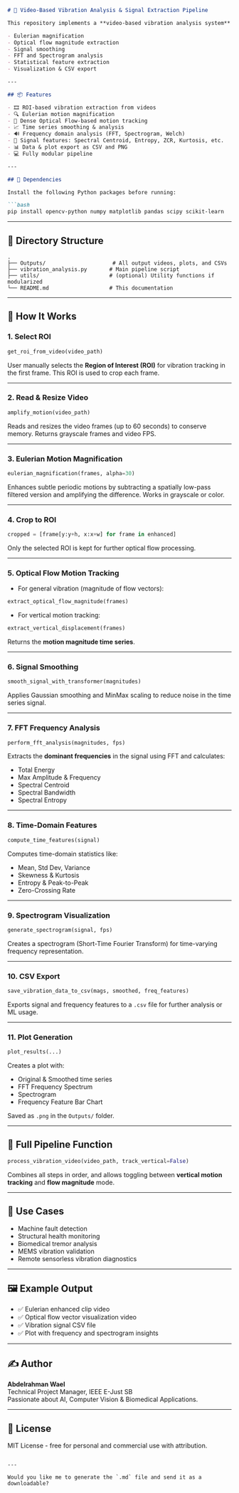 ```markdown
# 🎥 Video-Based Vibration Analysis & Signal Extraction Pipeline

This repository implements a **video-based vibration analysis system** using computer vision techniques like **Eulerian Magnification** and **Dense Optical Flow**. The system extracts subtle periodic vibrations from video, processes them into time series, and performs full **signal processing & frequency domain analysis**, including:

- Eulerian magnification
- Optical flow magnitude extraction
- Signal smoothing
- FFT and Spectrogram analysis
- Statistical feature extraction
- Visualization & CSV export

---

## 📦 Features

- 🎞 ROI-based vibration extraction from videos
- 🔍 Eulerian motion magnification
- 🔁 Dense Optical Flow-based motion tracking
- 📈 Time series smoothing & analysis
- 🔊 Frequency domain analysis (FFT, Spectrogram, Welch)
- 🧠 Signal features: Spectral Centroid, Entropy, ZCR, Kurtosis, etc.
- 📊 Data & plot export as CSV and PNG
- 💻 Fully modular pipeline

---

## 🧰 Dependencies

Install the following Python packages before running:

```bash
pip install opencv-python numpy matplotlib pandas scipy scikit-learn
```

---

## 📁 Directory Structure

```
.
├── Outputs/                     # All output videos, plots, and CSVs
├── vibration_analysis.py       # Main pipeline script
├── utils/                      # (optional) Utility functions if modularized
└── README.md                   # This documentation
```

---

## 🚀 How It Works

### 1. Select ROI

```python
get_roi_from_video(video_path)
```
User manually selects the **Region of Interest (ROI)** for vibration tracking in the first frame. This ROI is used to crop each frame.

---

### 2. Read & Resize Video

```python
amplify_motion(video_path)
```
Reads and resizes the video frames (up to 60 seconds) to conserve memory. Returns grayscale frames and video FPS.

---

### 3. Eulerian Motion Magnification

```python
eulerian_magnification(frames, alpha=30)
```
Enhances subtle periodic motions by subtracting a spatially low-pass filtered version and amplifying the difference. Works in grayscale or color.

---

### 4. Crop to ROI

```python
cropped = [frame[y:y+h, x:x+w] for frame in enhanced]
```
Only the selected ROI is kept for further optical flow processing.

---

### 5. Optical Flow Motion Tracking

- For general vibration (magnitude of flow vectors):

```python
extract_optical_flow_magnitude(frames)
```

- For vertical motion tracking:

```python
extract_vertical_displacement(frames)
```

Returns the **motion magnitude time series**.

---

### 6. Signal Smoothing

```python
smooth_signal_with_transformer(magnitudes)
```

Applies Gaussian smoothing and MinMax scaling to reduce noise in the time series signal.

---

### 7. FFT Frequency Analysis

```python
perform_fft_analysis(magnitudes, fps)
```

Extracts the **dominant frequencies** in the signal using FFT and calculates:

- Total Energy
- Max Amplitude & Frequency
- Spectral Centroid
- Spectral Bandwidth
- Spectral Entropy

---

### 8. Time-Domain Features

```python
compute_time_features(signal)
```

Computes time-domain statistics like:

- Mean, Std Dev, Variance
- Skewness & Kurtosis
- Entropy & Peak-to-Peak
- Zero-Crossing Rate

---

### 9. Spectrogram Visualization

```python
generate_spectrogram(signal, fps)
```

Creates a spectrogram (Short-Time Fourier Transform) for time-varying frequency representation.

---

### 10. CSV Export

```python
save_vibration_data_to_csv(mags, smoothed, freq_features)
```

Exports signal and frequency features to a `.csv` file for further analysis or ML usage.

---

### 11. Plot Generation

```python
plot_results(...)
```

Creates a plot with:

- Original & Smoothed time series
- FFT Frequency Spectrum
- Spectrogram
- Frequency Feature Bar Chart

Saved as `.png` in the `Outputs/` folder.

---

## 🧪 Full Pipeline Function

```python
process_vibration_video(video_path, track_vertical=False)
```

Combines all steps in order, and allows toggling between **vertical motion tracking** and **flow magnitude** mode.

---

## 🎯 Use Cases

- Machine fault detection
- Structural health monitoring
- Biomedical tremor analysis
- MEMS vibration validation
- Remote sensorless vibration diagnostics

---

## 🖼 Example Output

- ✅ Eulerian enhanced clip video
- ✅ Optical flow vector visualization video
- ✅ Vibration signal CSV file
- ✅ Plot with frequency and spectrogram insights

---

## ✍️ Author

**Abdelrahman Wael**  
Technical Project Manager, IEEE E-Just SB  
Passionate about AI, Computer Vision & Biomedical Applications.

---

## 📃 License

MIT License - free for personal and commercial use with attribution.

```

---

Would you like me to generate the `.md` file and send it as a downloadable?

